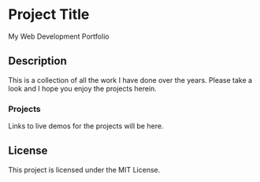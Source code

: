 # Project Title

  My Web Development Portfolio

## Description

This is a collection of all the work I have done over the years. Please take a look and I hope you enjoy the projects herein.

### Projects
Links to live demos for the projects will be here.

## License

This project is licensed under the MIT License.
